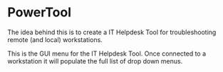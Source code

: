 # PowerTool
The idea behind this is to create a IT Helpdesk Tool for troubleshooting remote (and local) workstations.  

This is the GUI menu for the IT Helpdesk Tool.  Once connected to a workstation it will populate the full list of drop down menus.  




